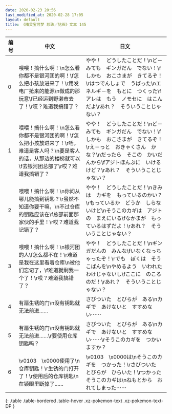 ```yaml
---
date: 2020-02-23 20:56
last_modified_at: 2020-02-28 17:05
layout: default
title: 《精灵宝可梦 珍珠／钻石》文本 145
---
```

| 编号 | 中文 | 日文 |
| ---- | ---- | ---- |
| 0 | 喂喂！搞什么啊！\n怎么看你都不是银河团的啊！\f怎么把小孩放进来了！\r用发电厂抢来的能源\n做成的那玩意\f已经运到野濑市去了！\r哎？难道我搞错了？ | やや！　どうしたことだ！\nど－みても　ギンガだん　でない！\fしかも　おこさまが　きてるぞ！\rはつでんしょで　うばった\nエネルギ－を　もとに　つくった\fアレは　もう　ノモセに　はこんだよ\rあれ？　そういうことじゃない？ |
| 1 | 喂喂！搞什么啊！\n怎么看你都不是银河团的啊！\f怎么把小孩放进来了！\r唔，难道是客人吗？\n要是客人的话，从那边的楼梯就可以\f去银河团总部了\r哎？难道我搞错了？ | やや！　どうしたことだ！\nど－みても　ギンガだん　でない！\fしかも　おこさまが　きてるぞ！\rえ－っと　おきゃくさん　かな？\nだったら　そこの　かいだんから\fアジトほんぶに　いけるけど？\rあれ？　そういうことじゃない？ |
| 2 | 喂喂！搞什么啊！\n你问从哪儿能搞到钥匙？\r虽然不知道你要干嘛，\n不过仓库的钥匙应该在\f总部前面那家伙的手里！\r哎？难道我记错了？ | やや！　どうしたことだ！\nきみは　カギを　もっているのかい？\rもっているか　どうか　しらないけど\nそうこのカギは　アジトの　まえにいる\fなかまが　もっているはずだよ！\rあれ？　そういうことじゃない？ |
| 3 | 喂喂！搞什么啊！\n银河团的人\f怎么都不在！\r难道是我在这里看着仓库\n被他们忘记了，\f难道就剩我一个了！\r哎？难道我搞错了？ | やや！　どうしたことだ！\nギンガだんの　みんな\fいなくなっちゃったぞ！\rでも　ぼくは　そうこばんを\nやめるよう　いわれたわけじゃないし\fここに　のこるのだ！\rあれ？　そういうことじゃない？ |
| 4 | 有扇生锈的门\n没有钥匙就无法前进…… | さびついた　とびらが　ある\nカギで　あけないと　すすめない⋯⋯ |
| 5 | 有扇生锈的门\n没有钥匙就无法前进……\r要使用仓库钥匙吗？ | さびついた　とびらが　ある\nカギで　あけないと　すすめない⋯⋯\rそうこのカギを　つかいますか？ |
| 6 | \v0103　\x0000使用了\n仓库钥匙！\r生锈的门打开了！\r使用后的仓库钥匙\n在锁眼里断掉了…… | \v0103　\x0000は\nそうこのカギを　つかった！\rさびついた　とびらが　ひらいた！\rつかった　そうこのカギは\nねもとから　おれてしまった⋯⋯ |
{: .table .table-bordered .table-hover .xz-pokemon-text .xz-pokemon-text-DP }